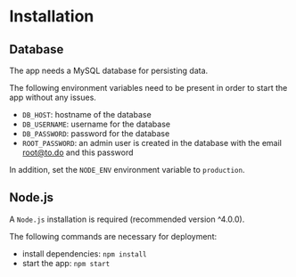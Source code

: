 # Installation

## Database
The app needs a MySQL database for persisting data.

The following environment variables need to be present in order to start the app without any issues.
- `DB_HOST`: hostname of the database
- `DB_USERNAME`: username for the database
- `DB_PASSWORD`: password for the database
- `ROOT_PASSWORD`: an admin user is created in the database with the email root@to.do and this password

In addition, set the `NODE_ENV` environment variable to `production`.


## Node.js
A `Node.js` installation is required (recommended version ^4.0.0).

The following commands are necessary for deployment:   
- install dependencies: `npm install`  
- start the app: `npm start`
